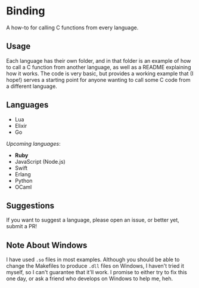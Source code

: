 Binding
===

A how-to for calling C functions from every language.

Usage
---

Each language has their own folder, and in that folder is an example of how to call a C function from another language, as well as a README explaining how it works. The code is very basic, but provides a working example that (I hope!) serves a starting point for anyone wanting to call some C code from a different language.

Languages
---

- Lua
- Elixir
- Go

*Upcoming languages*:

- **Ruby**
- JavaScript (Node.js)
- Swift
- Erlang
- Python
- OCaml

Suggestions
---

If you want to suggest a language, please open an issue, or better yet, submit a PR!

Note About Windows
---

I have used `.so` files in most examples. Although you should be able to change the Makefiles to produce `.dll` files on Windows, I haven't tried it myself, so I can't guarantee that it'll work. I promise to either try to fix this one day, or ask a friend who develops on Windows to help me, heh.
